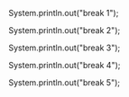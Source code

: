 System.println.out("break 1");

System.println.out("break 2");

System.println.out("break 3");

System.println.out("break 4");

System.println.out("break 5");

